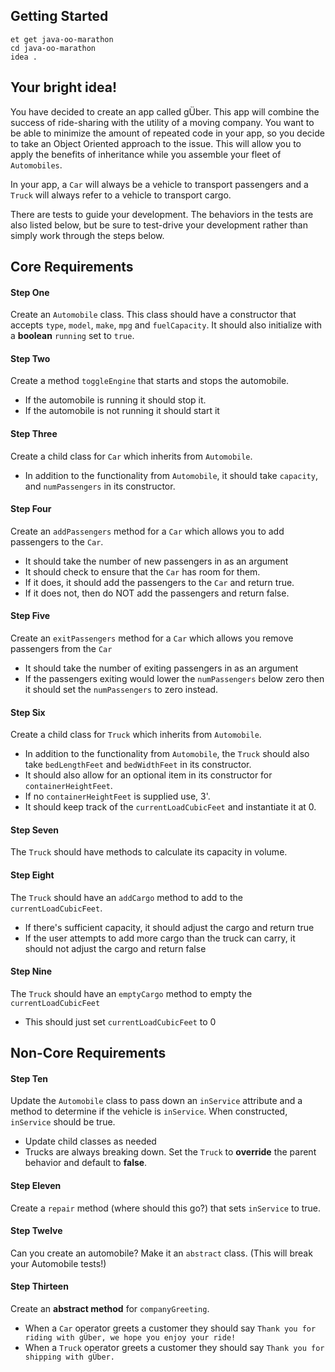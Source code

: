 ## Getting Started

```no-highlight
et get java-oo-marathon
cd java-oo-marathon
idea .
```

## Your bright idea!

You have decided to create an app called gÜber. This app will combine the success of ride-sharing with the utility of a moving company. You want to be able to minimize the amount of repeated code in your app, so you decide to take an Object Oriented approach to the issue. This will allow you to apply the benefits of inheritance while you assemble your fleet of `Automobiles`.

In your app, a `Car` will always be a vehicle to transport passengers and a `Truck` will always refer to a vehicle to transport cargo.

There are tests to guide your development. The behaviors in the tests are also listed below, but be sure to test-drive your development rather than simply work through the steps below.

## Core Requirements

#### Step One

Create an `Automobile` class. This class should have a constructor that accepts `type`, `model`, `make`, `mpg` and `fuelCapacity`. It should also initialize with a **boolean** `running` set to `true`.

#### Step Two

Create a method `toggleEngine` that starts and stops the automobile.

   - If the automobile is running it should stop it.
   - If the automobile is not running it should start it

#### Step Three

Create a child class for `Car` which inherits from `Automobile`.

   - In addition to the functionality from `Automobile`, it should take `capacity`, and `numPassengers` in its constructor.

#### Step Four

Create an `addPassengers` method for a `Car` which allows you to add passengers to the `Car`.

   - It should take the number of new passengers in as an argument
   - It should check to ensure that the `Car` has room for them.
   - If it does, it should add the passengers to the `Car` and return true.
   - If it does not, then do NOT add the passengers and return false.

#### Step Five

Create an `exitPassengers` method for a `Car` which allows you remove passengers from the `Car`

   - It should take the number of exiting passengers in as an argument
   - If the passengers exiting would lower the `numPassengers` below zero then it should set the `numPassengers` to zero instead.

#### Step Six

Create a child class for `Truck` which inherits from `Automobile`.

   - In addition to the functionality from `Automobile`, the `Truck` should also take `bedLengthFeet` and `bedWidthFeet` in its constructor.
   - It should also allow for an optional item in its constructor for `containerHeightFeet`.
   - If no `containerHeightFeet` is supplied use, 3'.
   - It should keep track of the `currentLoadCubicFeet` and instantiate it at 0.

#### Step Seven

The `Truck` should have methods to calculate its capacity in volume.

#### Step Eight

The `Truck` should have an `addCargo` method to add to the `currentLoadCubicFeet`.

   - If there's sufficient capacity, it should adjust the cargo and return true
   - If the user attempts to add more cargo than the truck can carry, it should not adjust the cargo and return false

#### Step Nine

The `Truck` should have an `emptyCargo` method to empty the `currentLoadCubicFeet`

   - This should just set `currentLoadCubicFeet` to 0

## Non-Core Requirements

#### Step Ten

Update the `Automobile` class to pass down an `inService` attribute and a method to determine if the vehicle is `inService`. When constructed, `inService` should be true.

- Update child classes as needed
- Trucks are always breaking down. Set the `Truck` to **override** the parent behavior and default to **false**.

#### Step Eleven

Create a `repair` method (where should this go?) that sets `inService` to true.

#### Step Twelve

Can you create an automobile? Make it an `abstract` class. (This will break your Automobile tests!)

#### Step Thirteen

Create an **abstract method** for `companyGreeting`.

- When a `Car` operator greets a customer they should say `Thank you for riding with gÜber, we hope you enjoy your ride!`
- When a `Truck` operator greets a customer they should say `Thank you for shipping with gÜber.`
